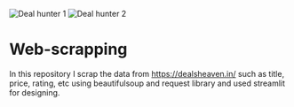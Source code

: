 ![Deal hunter 1](https://github.com/user-attachments/assets/5c0680e5-744c-48f1-9657-df5c567450fc)
![Deal hunter 2](https://github.com/user-attachments/assets/8a5c3291-5eeb-46a6-80d3-ae56511102e2)


# Web-scrapping
In this repository I scrap the data from https://dealsheaven.in/ such as title, price, rating, etc using beautifulsoup and request library and used streamlit for designing.
